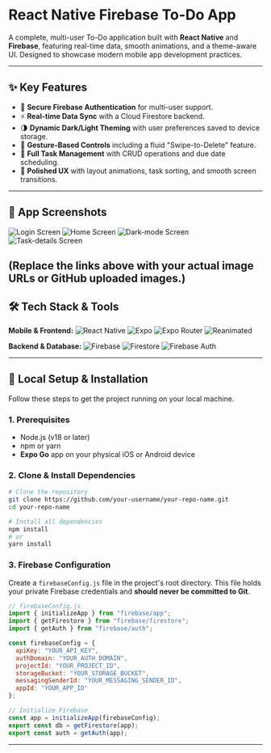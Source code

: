 # React Native Firebase To-Do App

A complete, multi-user To-Do application built with **React Native** and **Firebase**, featuring real-time data, smooth animations, and a theme-aware UI. Designed to showcase modern mobile app development practices.

---

## ✨ Key Features

* 🔐 **Secure Firebase Authentication** for multi-user support.
* ⚡ **Real-time Data Sync** with a Cloud Firestore backend.
* 🌗 **Dynamic Dark/Light Theming** with user preferences saved to device storage.
* 👋 **Gesture-Based Controls** including a fluid "Swipe-to-Delete" feature.
* 📅 **Full Task Management** with CRUD operations and due date scheduling.
* 🚀 **Polished UX** with layout animations, task sorting, and smooth screen transitions.

---
## 📸 App Screenshots


![Login Screen](https://github.com/z-Pearlina/mobile-todo-app/blob/main/screenshots/1.jpg)
![Home Screen](https://github.com/z-Pearlina/mobile-todo-app/blob/main/screenshots/2.jpg)
![Dark-mode Screen](https://github.com/z-Pearlina/mobile-todo-app/blob/main/screenshots/4.jpg)
![Task-details Screen](https://github.com/z-Pearlina/mobile-todo-app/blob/main/screenshots/5.jpg)



(Replace the links above with your actual image URLs or GitHub uploaded images.)
---

## 🛠️ Tech Stack & Tools

**Mobile & Frontend:**
![React Native](https://img.shields.io/badge/React_Native-20232A?style=for-the-badge\&logo=react\&logoColor=61DAFB)
![Expo](https://img.shields.io/badge/Expo-000020?style=for-the-badge\&logo=expo\&logoColor=white)
![Expo Router](https://img.shields.io/badge/Expo_Router-646CFF?style=for-the-badge\&logo=react-router\&logoColor=white)
![Reanimated](https://img.shields.io/badge/Reanimated-0055D7?style=for-the-badge\&logo=react\&logoColor=white)

**Backend & Database:**
![Firebase](https://img.shields.io/badge/Firebase-FFCA28?style=for-the-badge\&logo=firebase\&logoColor=black)
![Firestore](https://img.shields.io/badge/Firestore-FFC107?style=for-the-badge\&logo=google-cloud\&logoColor=black)
![Firebase Auth](https://img.shields.io/badge/Auth-F57C00?style=for-the-badge\&logo=firebase\&logoColor=white)

---

## 🚀 Local Setup & Installation

Follow these steps to get the project running on your local machine.

### 1. Prerequisites

* Node.js (v18 or later)
* npm or yarn
* **Expo Go** app on your physical iOS or Android device

### 2. Clone & Install Dependencies

```bash
# Clone the repository
git clone https://github.com/your-username/your-repo-name.git
cd your-repo-name

# Install all dependencies
npm install
# or
yarn install
```

### 3. Firebase Configuration

Create a `firebaseConfig.js` file in the project's root directory. This file holds your private Firebase credentials and **should never be committed to Git**.

```javascript
// firebaseConfig.js
import { initializeApp } from "firebase/app";
import { getFirestore } from "firebase/firestore";
import { getAuth } from "firebase/auth";

const firebaseConfig = {
  apiKey: "YOUR_API_KEY",
  authDomain: "YOUR_AUTH_DOMAIN",
  projectId: "YOUR_PROJECT_ID",
  storageBucket: "YOUR_STORAGE_BUCKET",
  messagingSenderId: "YOUR_MESSAGING_SENDER_ID",
  appId: "YOUR_APP_ID"
};

// Initialize Firebase
const app = initializeApp(firebaseConfig);
export const db = getFirestore(app);
export const auth = getAuth(app);
```

---
